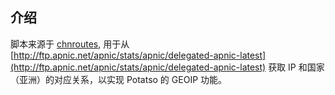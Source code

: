 ## 介绍

脚本来源于 [chnroutes](https://github.com/fivesheep/chnroutes), 用于从 [http://ftp.apnic.net/apnic/stats/apnic/delegated-apnic-latest](http://ftp.apnic.net/apnic/stats/apnic/delegated-apnic-latest) 获取 IP 和国家（亚洲）的对应关系，以实现 Potatso 的 GEOIP 功能。
